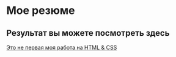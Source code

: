 # Мое резюме

## Результат вы можете посмотреть здесь

[Это не первая моя работа на HTML & CSS](https://la-moche.github.io/resume/)
